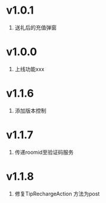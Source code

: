 # v1.0.1
1. 送礼后的充值弹窗

# v1.0.0
1. 上线功能xxx

# v1.1.6
1. 添加版本控制

# v1.1.7
1. 传递roomid至验证码服务

# v1.1.8
1. 修复TipRechargeAction 方法为post

